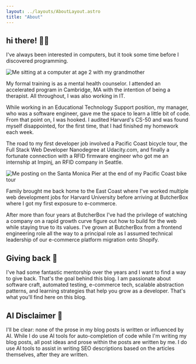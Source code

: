 ```yaml
---
layout: ../layouts/AboutLayout.astro
title: "About"
---
```


## hi there! 👋🏻

I've always been interested in computers, but it took some time before I discovered programming.

<div>
  <img src="/little-david-at-a-computer.jpg" class="sm:w-1/2 mx-auto" alt="Me sitting at a computer at age 2 with my grandmother">
</div>

My formal training is as a mental health counselor. I attended an accelerated program in Cambridge, MA with the intention of being a therapist. All throughout, I was also working in IT.

While working in an Educational Technology Support position, my manager, who was a software engineer, gave me the space to learn a little bit of code. From that point on, I was hooked. I audited Harvard's CS-50 and was found myself disappointed, for the first time, that I had finished my homework each week.

The road to my first developer job involved a Pacific Coast bicycle tour, the Full Stack Web Developer Nanodegree at Udacity.com, and finally a fortunate connection with a RFID firmware engineer who got me an internship at Impinj, an RFID company in Seattle.

<div>
  <img src="/bike-tour-end.JPG" class="sm:w-1/2 mx-auto" alt="Me posting on the Santa Monica Pier at the end of my Pacific Coast bike tour">
</div>

Family brought me back home to the East Coast where I've worked multiple web development jobs for Harvard University before arriving at ButcherBox where I got my first exposure to e-commerce.

After more than four years at ButcherBox I've had the privilege of watching a company on a rapid growth curve figure out how to build for the web while staying true to its values. I've grown at ButcherBox from a frontend engineering role all the way to a principal role as I assumed technical leadership of our e-commerce platform migration onto Shopify.

## Giving back 🤗

I've had some fantastic mentorship over the years and I want to find a way to give back. That's the goal behind this blog. I am passionate about software craft, automated testing, e-commerce tech, scalable abstraction patterns, and learning strategies that help you grow as a developer. That's what you'll find here on this blog.

## AI Disclaimer 🤖

I'll be clear: none of the prose in my blog posts is written or influenced by AI. While I do use AI tools for auto-completion of code while I'm writing my blog posts, all post ideas and prose within the posts are written by me. I do use AI tools to assist in writing SEO descriptions based on the articles themselves, after they are written.
